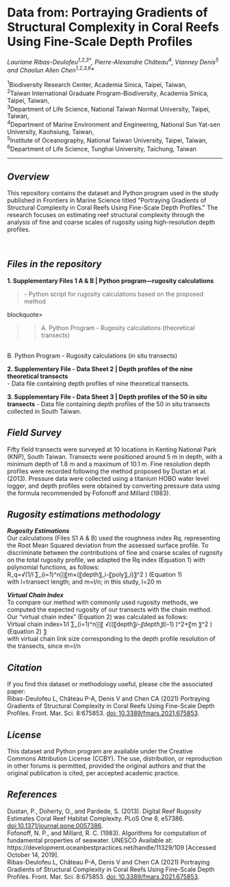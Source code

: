
<h1>Data from: Portraying Gradients of Structural Complexity in Coral Reefs Using Fine-Scale Depth Profiles</h1>
<em>Lauriane Ribas-Deulofeu<sup>1,2,3†</sup>, Pierre-Alexandre Château<sup>4</sup>, Vianney Denis<sup>5</sup> and Chaolun Allen Chen<sup>1,2,3,6</sup>*</em>

<sup>1</sup>Biodiversity Research Center, Academia Sinica, Taipei, Taiwan,<br>
<sup>2</sup>Taiwan International Graduate Program-Biodiversity, Academia Sinica, Taipei, Taiwan,<br>
<sup>3</sup>Department of Life Science, National Taiwan Normal University, Taipei, Taiwan,<br>
<sup>4</sup>Department of Marine Environment and Engineering, National Sun Yat-sen University, Kaohsiung, Taiwan,<br>
<sup>5</sup>Institute of Oceanography, National Taiwan University, Taipei, Taiwan,<br>
<sup>6</sup>Department of Life Science, Tunghai University, Taichung, Taiwan<br>
<hr>

<h2><strong><em>Overview</strong></em></h2>
<p>This repository contains the dataset and Python program used in the study published in Frontiers in Marine Science titled "Portraying Gradients of Structural Complexity in Coral Reefs Using Fine-Scale Depth Profiles." The research focuses on estimating reef structural complexity through the analysis of fine and coarse scales of rugosity using high-resolution depth profiles.</p><br>

<h2><strong><em>Files in the repository</strong></em></h2>
<strong> 1. Supplementary Files 1 A & B | Python program—rugosity calculations</strong><br>
   <blockquote> - Python script for rugosity calculations based on the proposed method </blockquote>blockquote><br>
		<blockquote><blockquote>A. Python Program - Rugosity calculations (theoretical transects)</blockquote></blockquote><br>
		B. Python Program - Rugosity calculations (in situ transects)<br>

<strong>2. Supplementary File - Data Sheet 2 | Depth profiles of the nine theoretical transects</strong><br>
    - Data file containing depth profiles of nine theoretical transects.<br>

<strong>3. Supplementary File - Data Sheet 3 | Depth profiles of the 50 in situ transects</strong>
    - Data file containing depth profiles of the 50 in situ transects collected in South Taiwan.<br>

<h2><strong><em>Field Survey</strong></em></h2>
Fifty field transects were surveyed at 10 locations in Kenting National Park (KNP), South Taiwan. Transects were positioned around 5 m in depth, with a minimum depth of 1.8 m and a maximum of 10.1 m. Fine resolution depth profiles were recorded following the method proposed by Dustan et al. (2013). Pressure data were collected using a titanium HOBO water level logger, and depth profiles were obtained by converting pressure data using the formula recommended by Fofonoff and Millard (1983).<br>

<h2><strong><em> Rugosity estimations methodology</strong></em></h2>
<strong><em>Rugosity Estimations</strong></em><br>
Our calculations (Files S1 A & B) used the roughness index Rq, representing the Root Mean Squared deviation from the assessed surface profile. To discriminate between the contributions of fine and coarse scales of rugosity on the total rugosity profile, we adapted the Rq index (Equation 1) with polynomial functions, as follows:<br>
R_q=√(1/l ∑_(i=1)^n▒〖m×(〖depth〗_i-〖poly〗_i)〗^2 )  (Equation 1) <br>
with l=transect length; and m=l/n; in this study, l=20 m<br>

<strong><em>Virtual Chain Index</strong></em><br>
To compare our method with commonly used rugosity methods, we computed the expected rugosity of our transects with the chain method. Our “virtual chain index” (Equation 2) was calculated as follows:<br>
Virtual chain index=1/l ∑_(i=1)^n▒〖 √((〖depth〗_i-〖depth〗_(i-1) )^2+〖m 〗^2 )  (Equation 2) 〗 <br>
with virtual chain link size corresponding to the depth profile resolution of the transects, since m=l/n<br>

<h2><strong><em>Citation</strong></em></h2>
If you find this dataset or methodology useful, please cite the associated paper:<br>
Ribas-Deulofeu L, Château P-A, Denis V and Chen CA (2021) Portraying Gradients of Structural Complexity in Coral Reefs Using Fine-Scale Depth Profiles. Front. Mar. Sci. 8:675853.  <a href="https://www.frontiersin.org/articles/10.3389/fmars.2021.675853/full" target="_blank">doi: 10.3389/fmars.2021.675853</a>.<br>

<h2><strong><em>License</strong></em></h2>
This dataset and Python program are available under the Creative Commons Attribution License (CCBY). The use, distribution, or reproduction in other forums is permitted, provided the original authors and that the original publication is cited, per accepted academic practice.<br>

<h2><strong><em>References</strong></em></h2>
Dustan, P., Doherty, O., and Pardede, S. (2013). Digital Reef Rugosity Estimates Coral Reef Habitat Complexity. PLoS One 8, e57386.  <a href="https://journals.plos.org/plosone/article?id=10.1371/journal.pone.0057386)" target="_blank">doi:10.1371/journal.pone.0057386</a>.<br>
Fofonoff, N. P., and Millard, R. C. (1983). Algorithms for computation of fundamental properties of seawater. UNESCO Available at: https://development.oceanbestpractices.net/handle/11329/109 [Accessed October 14, 2019].<br>
Ribas-Deulofeu L, Château P-A, Denis V and Chen CA (2021) Portraying Gradients of Structural Complexity in Coral Reefs Using Fine-Scale Depth Profiles. Front. Mar. Sci. 8:675853.  <a href="https://www.frontiersin.org/articles/10.3389/fmars.2021.675853/full" target="_blank">doi: 10.3389/fmars.2021.675853</a>.<br>
</p>
